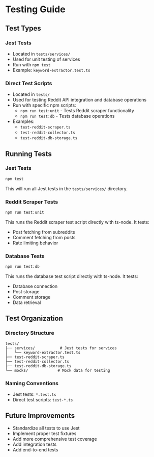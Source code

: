 # Testing Guide

## Test Types

### Jest Tests
- Located in `tests/services/`
- Used for unit testing of services
- Run with `npm test`
- Example: `keyword-extractor.test.ts`

### Direct Test Scripts
- Located in `tests/`
- Used for testing Reddit API integration and database operations
- Run with specific npm scripts:
  - `npm run test:unit` - Tests Reddit scraper functionality
  - `npm run test:db` - Tests database operations
- Examples:
  - `test-reddit-scraper.ts`
  - `test-reddit-collector.ts`
  - `test-reddit-db-storage.ts`

## Running Tests

### Jest Tests
```bash
npm test
```
This will run all Jest tests in the `tests/services/` directory.

### Reddit Scraper Tests
```bash
npm run test:unit
```
This runs the Reddit scraper test script directly with ts-node. It tests:
- Post fetching from subreddits
- Comment fetching from posts
- Rate limiting behavior

### Database Tests
```bash
npm run test:db
```
This runs the database test script directly with ts-node. It tests:
- Database connection
- Post storage
- Comment storage
- Data retrieval

## Test Organization

### Directory Structure
```
tests/
├── services/           # Jest tests for services
│   └── keyword-extractor.test.ts
├── test-reddit-scraper.ts
├── test-reddit-collector.ts
├── test-reddit-db-storage.ts
└── mocks/             # Mock data for testing
```

### Naming Conventions
- Jest tests: `*.test.ts`
- Direct test scripts: `test-*.ts`

## Future Improvements
- Standardize all tests to use Jest
- Implement proper test fixtures
- Add more comprehensive test coverage
- Add integration tests
- Add end-to-end tests 